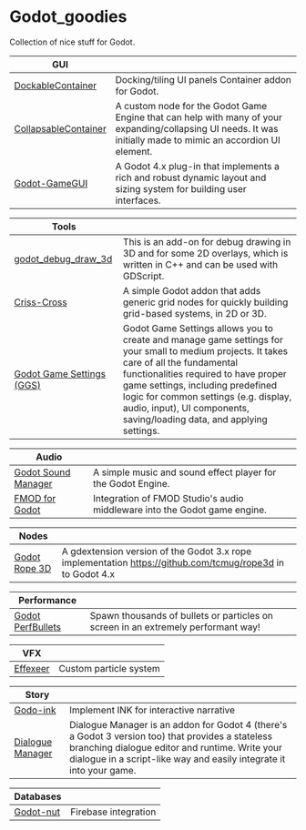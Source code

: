 # Godot_goodies
Collection of nice stuff for Godot.    

|GUI|  |
| --- | --- |
|[DockableContainer](https://github.com/gilzoide/godot-dockable-container)| Docking/tiling UI panels Container addon for Godot. |
|[CollapsableContainer](https://github.com/ArshvirGoraya/Godot-Collapsible-Container)| A custom node for the Godot Game Engine that can help with many of your expanding/collapsing UI needs. It was initially made to mimic an accordion UI element. |
|[Godot-GameGUI](https://github.com/brombres/Godot-GameGUI)| A Godot 4.x plug-in that implements a rich and robust dynamic layout and sizing system for building user interfaces. |

|Tools|   |
| --- | --- |
|[godot_debug_draw_3d](https://github.com/DmitriySalnikov/godot_debug_draw_3d)| This is an add-on for debug drawing in 3D and for some 2D overlays, which is written in C++ and can be used with GDScript. |
|[Criss-Cross](https://github.com/BenjaTK/Criss-Cross)|A simple Godot addon that adds generic grid nodes for quickly building grid-based systems, in 2D or 3D.|
|[Godot Game Settings (GGS)](https://github.com/PunchablePlushie/godot-game-settings)|Godot Game Settings allows you to create and manage game settings for your small to medium projects. It takes care of all the fundamental functionalities required to have proper game settings, including predefined logic for common settings (e.g. display, audio, input), UI components, saving/loading data, and applying settings.|

|Audio|  |
| --- | --- |
|[Godot Sound Manager](https://github.com/nathanhoad/godot_sound_manager) | A simple music and sound effect player for the Godot Engine. |
|[FMOD for Godot](https://github.com/alessandrofama/fmod-for-godot) | Integration of FMOD Studio's audio middleware into the Godot game engine. |

|Nodes|  |
| --- | --- |
|[Godot Rope 3D](https://github.com/tcmug/godot_rope3d) | A gdextension version of the Godot 3.x rope implementation https://github.com/tcmug/rope3d in to Godot 4.x |


|Performance|  |
| --- | --- |
| [Godot PerfBullets](https://github.com/Moonzel/Godot-PerfBullets) | Spawn thousands of bullets or particles on screen in an extremely performant way! |

|VFX|  |
| --- | --- |
|[Effexeer](https://github.com/effekseer/EffekseerForGodot4)|Custom particle system |

|Story|  |
| --- | --- |
|[Godo-ink](https://github.com/paulloz/godot-ink)|Implement INK for interactive narrative |
|[Dialogue Manager](https://github.com/nathanhoad/godot_dialogue_manager)|Dialogue Manager is an addon for Godot 4 (there's a Godot 3 version too) that provides a stateless branching dialogue editor and runtime. Write your dialogue in a script-like way and easily integrate it into your game.|

|Databases|  |
| --- | --- |
|[Godot-nut](https://github.com/GodotNuts/GodotFirebase/tree/4.x) | Firebase integration |
